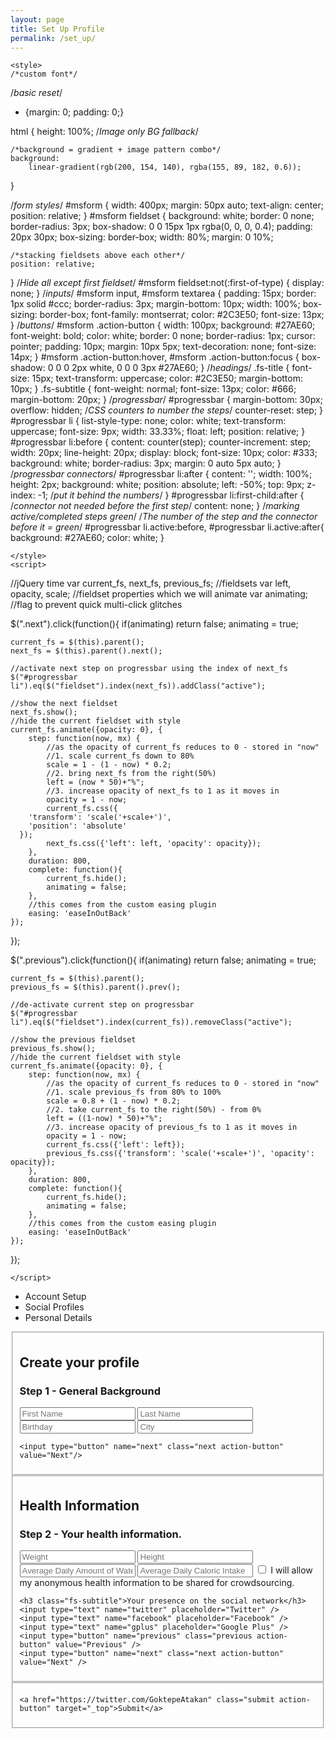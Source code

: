 ```yaml
---
layout: page
title: Set Up Profile
permalink: /set_up/
---
```


<html lang="en">
<head>
    <meta charset="UTF-8">
    <meta name="viewport" content="width=device-width, initial-scale=1.0">
    <title>Document</title>

    <style>
    /*custom font*/

/*basic reset*/
* {margin: 0; padding: 0;}

html {
	height: 100%;
	/*Image only BG fallback*/
	
	/*background = gradient + image pattern combo*/
	background: 
		linear-gradient(rgb(200, 154, 140), rgba(155, 89, 182, 0.6));
}

/*form styles*/
#msform {
	width: 400px;
	margin: 50px auto;
	text-align: center;
	position: relative;
}
#msform fieldset {
	background: white;
	border: 0 none;
	border-radius: 3px;
	box-shadow: 0 0 15px 1px rgba(0, 0, 0, 0.4);
	padding: 20px 30px;
	box-sizing: border-box;
	width: 80%;
	margin: 0 10%;
	
	/*stacking fieldsets above each other*/
	position: relative;
}
/*Hide all except first fieldset*/
#msform fieldset:not(:first-of-type) {
	display: none;
}
/*inputs*/
#msform input, #msform textarea {
	padding: 15px;
	border: 1px solid #ccc;
	border-radius: 3px;
	margin-bottom: 10px;
	width: 100%;
	box-sizing: border-box;
	font-family: montserrat;
	color: #2C3E50;
	font-size: 13px;
}
/*buttons*/
#msform .action-button {
	width: 100px;
	background: #27AE60;
	font-weight: bold;
	color: white;
	border: 0 none;
	border-radius: 1px;
	cursor: pointer;
	padding: 10px;
	margin: 10px 5px;
  text-decoration: none;
  font-size: 14px;
}
#msform .action-button:hover, #msform .action-button:focus {
	box-shadow: 0 0 0 2px white, 0 0 0 3px #27AE60;
}
/*headings*/
.fs-title {
	font-size: 15px;
	text-transform: uppercase;
	color: #2C3E50;
	margin-bottom: 10px;
}
.fs-subtitle {
	font-weight: normal;
	font-size: 13px;
	color: #666;
	margin-bottom: 20px;
}
/*progressbar*/
#progressbar {
	margin-bottom: 30px;
	overflow: hidden;
	/*CSS counters to number the steps*/
	counter-reset: step;
}
#progressbar li {
	list-style-type: none;
	color: white;
	text-transform: uppercase;
	font-size: 9px;
	width: 33.33%;
	float: left;
	position: relative;
}
#progressbar li:before {
	content: counter(step);
	counter-increment: step;
	width: 20px;
	line-height: 20px;
	display: block;
	font-size: 10px;
	color: #333;
	background: white;
	border-radius: 3px;
	margin: 0 auto 5px auto;
}
/*progressbar connectors*/
#progressbar li:after {
	content: '';
	width: 100%;
	height: 2px;
	background: white;
	position: absolute;
	left: -50%;
	top: 9px;
	z-index: -1; /*put it behind the numbers*/
}
#progressbar li:first-child:after {
	/*connector not needed before the first step*/
	content: none; 
}
/*marking active/completed steps green*/
/*The number of the step and the connector before it = green*/
#progressbar li.active:before,  #progressbar li.active:after{
	background: #27AE60;
	color: white;
}


    </style>
    <script>

//jQuery time
var current_fs, next_fs, previous_fs; //fieldsets
var left, opacity, scale; //fieldset properties which we will animate
var animating; //flag to prevent quick multi-click glitches

$(".next").click(function(){
	if(animating) return false;
	animating = true;
	
	current_fs = $(this).parent();
	next_fs = $(this).parent().next();
	
	//activate next step on progressbar using the index of next_fs
	$("#progressbar li").eq($("fieldset").index(next_fs)).addClass("active");
	
	//show the next fieldset
	next_fs.show(); 
	//hide the current fieldset with style
	current_fs.animate({opacity: 0}, {
		step: function(now, mx) {
			//as the opacity of current_fs reduces to 0 - stored in "now"
			//1. scale current_fs down to 80%
			scale = 1 - (1 - now) * 0.2;
			//2. bring next_fs from the right(50%)
			left = (now * 50)+"%";
			//3. increase opacity of next_fs to 1 as it moves in
			opacity = 1 - now;
			current_fs.css({
        'transform': 'scale('+scale+')',
        'position': 'absolute'
      });
			next_fs.css({'left': left, 'opacity': opacity});
		}, 
		duration: 800, 
		complete: function(){
			current_fs.hide();
			animating = false;
		}, 
		//this comes from the custom easing plugin
		easing: 'easeInOutBack'
	});
});

$(".previous").click(function(){
	if(animating) return false;
	animating = true;
	
	current_fs = $(this).parent();
	previous_fs = $(this).parent().prev();
	
	//de-activate current step on progressbar
	$("#progressbar li").eq($("fieldset").index(current_fs)).removeClass("active");
	
	//show the previous fieldset
	previous_fs.show(); 
	//hide the current fieldset with style
	current_fs.animate({opacity: 0}, {
		step: function(now, mx) {
			//as the opacity of current_fs reduces to 0 - stored in "now"
			//1. scale previous_fs from 80% to 100%
			scale = 0.8 + (1 - now) * 0.2;
			//2. take current_fs to the right(50%) - from 0%
			left = ((1-now) * 50)+"%";
			//3. increase opacity of previous_fs to 1 as it moves in
			opacity = 1 - now;
			current_fs.css({'left': left});
			previous_fs.css({'transform': 'scale('+scale+')', 'opacity': opacity});
		}, 
		duration: 800, 
		complete: function(){
			current_fs.hide();
			animating = false;
		}, 
		//this comes from the custom easing plugin
		easing: 'easeInOutBack'
	});
});


    </script>
</head>
<body>

<!-- multistep form -->
<form id="msform">
  <!-- progressbar -->
  <ul id="progressbar">
    <li class="active">Account Setup</li>
    <li>Social Profiles</li>
    <li>Personal Details</li>
  </ul>
  <!-- fieldsets -->
  <fieldset>
    <h2 class="fs-title">Create your profile</h2>
    <h3 class="fs-subtitle">Step 1 - General Background</h3>
    <input type="text" name="First Name" placeholder="First Name" />
    <input type="text" name="Last Name" placeholder="Last Name" />
    <input type="Birthday" name="Birthday" placeholder="Birthday" />
     <input type="City" name="City" placeholder="City" />

    <input type="button" name="next" class="next action-button" value="Next"/>
  </fieldset>
  <fieldset>
    <h2 class="fs-title">Health Information</h2>
    <h3 class="fs-subtitle">Step 2 - Your health information.</h3>
    <input type="text" name="Weight" placeholder="Weight" />
    <input type="text" name="Height" placeholder="Height" />
    <input type="text" name="Water" placeholder="Average Daily Amount of Water Drank (in oz)" />
     <input type="text" name="Calories" placeholder="Average Daily Caloric Intake" />

   <form action="/action_page.php">
  <input type="checkbox" id="sharing" name="sharing" value="sharing">
  <label for="vehicle1"> I will allow my anonymous health information to be shared for crowdsourcing. </label>






    <h3 class="fs-subtitle">Your presence on the social network</h3>
    <input type="text" name="twitter" placeholder="Twitter" />
    <input type="text" name="facebook" placeholder="Facebook" />
    <input type="text" name="gplus" placeholder="Google Plus" />
    <input type="button" name="previous" class="previous action-button" value="Previous" />
    <input type="button" name="next" class="next action-button" value="Next" />
  </fieldset>
  <fieldset>
   
    <a href="https://twitter.com/GoktepeAtakan" class="submit action-button" target="_top">Submit</a>
  </fieldset>
</form>
    
</body>
</html>